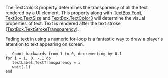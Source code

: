 The TextColor3 property determines the transparency of all the text
rendered by a UI element. This property along with [TextBox.Font](https://create.roblox.com/docs/reference/engine/classes/TextBox#Font),
[TextBox.TextSize](https://create.roblox.com/docs/reference/engine/classes/TextBox#TextSize) and [TextBox.TextColor3](https://create.roblox.com/docs/reference/engine/classes/TextBox#TextColor3) will determine the visual
properties of text. Text is rendered after the text stroke
([TextBox.TextStrokeTransparency](https://create.roblox.com/docs/reference/engine/classes/TextBox#TextStrokeTransparency)).

Fading text in using a numeric for-loop is a fantastic way to draw a
player's attention to text appearing on screen.

```
-- Count backwards from 1 to 0, decrementing by 0.1
for i = 1, 0, -.1 do
   textLabel.TextTransparency = i
   wait(.1)
end
```